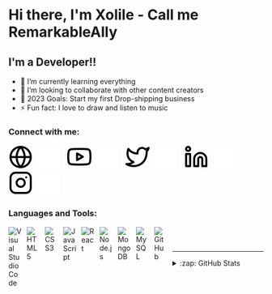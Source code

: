 # Hi there, I'm Xolile - Call me RemarkableAlly


## I'm a Developer!!

- 🌱 I’m currently learning everything
- 👯 I’m looking to collaborate with other content creators
- 🥅 2023 Goals: Start my first Drop-shipping business
- ⚡ Fun fact: I love to draw and listen to music

### Connect with me:

[![website](./img/globe-light.svg)](https://remarkableally.com#gh-light-mode-only)
[![website](./img/globe-dark.svg)](https://remarkableally.com#gh-dark-mode-only)
&nbsp;&nbsp;
[![website](./img/youtube-light.svg)](https://www.youtube.com/channel/UCRRFHzaTXhGkEiy8twVVTpw#gh-light-mode-only)
[![website](./img/youtube-dark.svg)](https://www.youtube.com/channel/UCRRFHzaTXhGkEiy8twVVTpw#gh-dark-mode-only)
&nbsp;&nbsp;
[![website](./img/twitter-light.svg)](https://twitter.com/xoli_kelvin#gh-light-mode-only)
[![website](./img/twitter-dark.svg)](https://twitter.com/xoli_kelvin#gh-dark-mode-only)
&nbsp;&nbsp;
[![website](./img/linkedin-light.svg)](https://linkedin.com/in/xolile-radebe-271a73252#gh-light-mode-only)
[![website](./img/linkedin-dark.svg)](https://www.linkedin.com/in/xolile-radebe-271a73252#gh-dark-mode-only)
&nbsp;&nbsp;
[![website](./img/instagram-light.svg)](https://instagram.com/xoli_kelvin#gh-light-mode-only)
[![website](./img/instagram-dark.svg)](https://instagram.com/xoli_kelvin#gh-dark-mode-only)

### Languages and Tools:

<img align="left" alt="Visual Studio Code" width="26px" src="https://cdn.jsdelivr.net/gh/devicons/devicon/icons/vscode/vscode-original.svg" style="padding-right:10px;" />
<img align="left" alt="HTML5" width="26px" src="https://cdn.jsdelivr.net/gh/devicons/devicon/icons/html5/html5-original.svg" style="padding-right:10px;" />
<img align="left" alt="CSS3" width="26px" src="https://cdn.jsdelivr.net/gh/devicons/devicon/icons/css3/css3-original.svg" style="padding-right:10px;" />
<img align="left" alt="JavaScript" width="26px" src="https://cdn.jsdelivr.net/gh/devicons/devicon/icons/javascript/javascript-original.svg" style="padding-right:10px;" />
<img align="left" alt="React" width="26px" src="https://cdn.jsdelivr.net/gh/devicons/devicon/icons/react/react-original.svg" style="padding-right:10px;" />
<img align="left" alt="Node.js" width="26px" src="https://cdn.jsdelivr.net/gh/devicons/devicon/icons/nodejs/nodejs-original.svg" style="padding-right:10px;" />
<img align="left" alt="MongoDB" width="26px" src="https://cdn.jsdelivr.net/gh/devicons/devicon/icons/mongodb/mongodb-original.svg" style="padding-right:10px;" />
<img align="left" alt="MySQL" width="26px" src="https://cdn.jsdelivr.net/gh/devicons/devicon/icons/mysql/mysql-original.svg" style="padding-right:10px;" />
<img align="left" alt="GitHub" width="26px" src="https://user-images.githubusercontent.com/3369400/139447912-e0f43f33-6d9f-45f8-be46-2df5bbc91289.png" style="padding-right:10px;" />


<br />
<br />

---

<details>
  <summary>:zap: GitHub Stats</summary>

  <img align="left" alt="codeSTACKr's GitHub Stats" src="https://github-readme-stats.vercel.app/api?username=RemarkableAlly&show_icons=true&hide_border=false&title_color=ff652f&icon_color=FFE400&bg_color=09131B&text_color=ffffff&border_color=0c1a25" />

</details>
